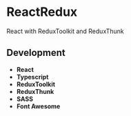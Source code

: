 # ReactRedux
React with ReduxToolkit and ReduxThunk

## Development

* **React** <br>
* **Typescript** <br>
* **ReduxToolkit** <br>
* **ReduxThunk** <br>
* **SASS** <br>
* **Font Awesome** <br>
